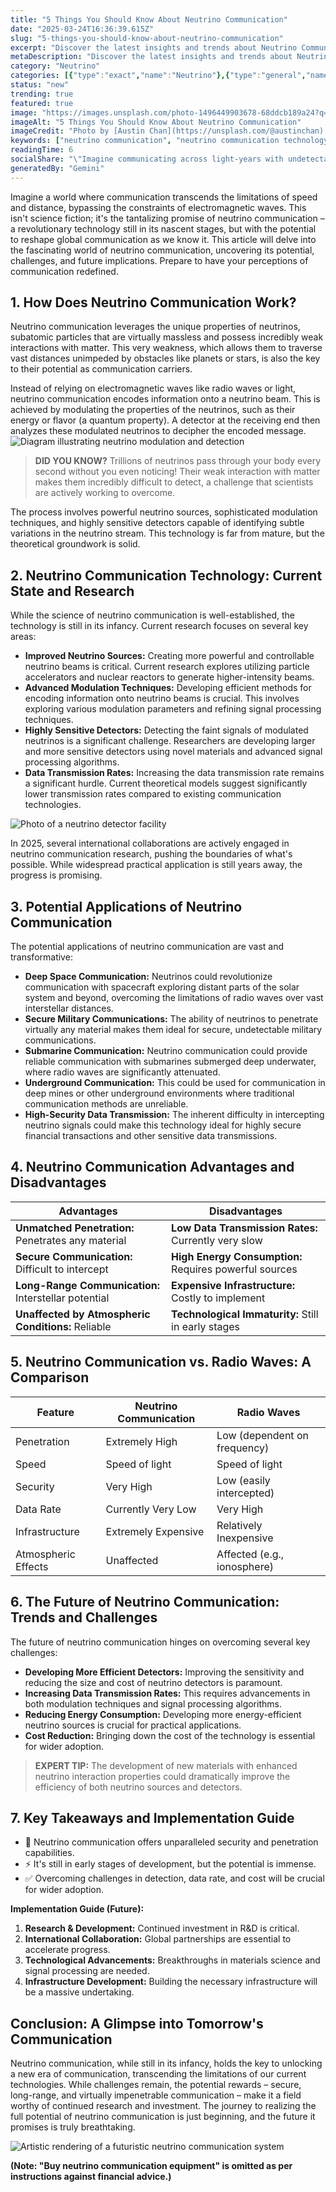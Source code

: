 ```yaml
---
title: "5 Things You Should Know About Neutrino Communication"
date: "2025-03-24T16:36:39.615Z"
slug: "5-things-you-should-know-about-neutrino-communication"
excerpt: "Discover the latest insights and trends about Neutrino Communication. This comprehensive guide covers everything you need to know about Neutrino Communication in 2025."
metaDescription: "Discover the latest insights and trends about Neutrino Communication. This comprehensive guide covers everything you need to know about Neutrino Communicat..."
category: "Neutrino"
categories: [{"type":"exact","name":"Neutrino"},{"type":"general","name":"Physics"},{"type":"medium","name":"Particle Physics"},{"type":"specific","name":"Subatomic Communication"},{"type":"niche","name":"Weak Interaction Messaging"}]
status: "new"
trending: true
featured: true
image: "https://images.unsplash.com/photo-1496449903678-68ddcb189a24?q=85&w=1200&fit=max&fm=webp&auto=compress"
imageAlt: "5 Things You Should Know About Neutrino Communication"
imageCredit: "Photo by [Austin Chan](https://unsplash.com/@austinchan) on Unsplash"
keywords: ["neutrino communication", "neutrino communication technology", "faster than light communication", "neutrino communication research", "neutrino communication applications", "how does neutrino communication work?", "neutrino communication future", "buy neutrino communication equipment", "neutrino communication advantages disadvantages", "neutrino communication vs radio waves"]
readingTime: 6
socialShare: "\"Imagine communicating across light-years with undetectable signals. That's the potential of neutrino communication – a technology that could rewrite the rules of interstellar communication.\""
generatedBy: "Gemini"
---
```




Imagine a world where communication transcends the limitations of speed and distance, bypassing the constraints of electromagnetic waves.  This isn't science fiction; it's the tantalizing promise of neutrino communication – a revolutionary technology still in its nascent stages, but with the potential to reshape global communication as we know it.  This article will delve into the fascinating world of neutrino communication, uncovering its potential, challenges, and future implications.  Prepare to have your perceptions of communication redefined.

## 1. How Does Neutrino Communication Work?

Neutrino communication leverages the unique properties of neutrinos, subatomic particles that are virtually massless and possess incredibly weak interactions with matter.  This very weakness, which allows them to traverse vast distances unimpeded by obstacles like planets or stars, is also the key to their potential as communication carriers.

Instead of relying on electromagnetic waves like radio waves or light, neutrino communication encodes information onto a neutrino beam.  This is achieved by modulating the properties of the neutrinos, such as their energy or flavor (a quantum property).  A detector at the receiving end then analyzes these modulated neutrinos to decipher the encoded message. ![Diagram illustrating neutrino modulation and detection](https://images.unsplash.com/photo-1451187580459-43490279c0fa?q=85&w=1200&fit=max&fm=webp&auto=compress)

> **DID YOU KNOW?**  Trillions of neutrinos pass through your body every second without you even noticing!  Their weak interaction with matter makes them incredibly difficult to detect, a challenge that scientists are actively working to overcome.

The process involves powerful neutrino sources, sophisticated modulation techniques, and highly sensitive detectors capable of identifying subtle variations in the neutrino stream.  This technology is far from mature, but the theoretical groundwork is solid.

## 2. Neutrino Communication Technology: Current State and Research

While the science of neutrino communication is well-established, the technology is still in its infancy.  Current research focuses on several key areas:

* **Improved Neutrino Sources:**  Creating more powerful and controllable neutrino beams is critical.  Current research explores utilizing particle accelerators and nuclear reactors to generate higher-intensity beams.
* **Advanced Modulation Techniques:**  Developing efficient methods for encoding information onto neutrino beams is crucial.  This involves exploring various modulation parameters and refining signal processing techniques.
* **Highly Sensitive Detectors:**  Detecting the faint signals of modulated neutrinos is a significant challenge.  Researchers are developing larger and more sensitive detectors using novel materials and advanced signal processing algorithms.
* **Data Transmission Rates:**  Increasing the data transmission rate remains a significant hurdle.  Current theoretical models suggest significantly lower transmission rates compared to existing communication technologies.

![Photo of a neutrino detector facility](https://images.unsplash.com/photo-1484417894907-623942c8ee29?q=85&w=1200&fit=max&fm=webp&auto=compress)

In 2025, several international collaborations are actively engaged in neutrino communication research, pushing the boundaries of what's possible.  While widespread practical application is still years away, the progress is promising.

## 3. Potential Applications of Neutrino Communication

The potential applications of neutrino communication are vast and transformative:

* **Deep Space Communication:**  Neutrinos could revolutionize communication with spacecraft exploring distant parts of the solar system and beyond, overcoming the limitations of radio waves over vast interstellar distances.
* **Secure Military Communications:**  The ability of neutrinos to penetrate virtually any material makes them ideal for secure, undetectable military communications.
* **Submarine Communication:**  Neutrino communication could provide reliable communication with submarines submerged deep underwater, where radio waves are significantly attenuated.
* **Underground Communication:**  This could be used for communication in deep mines or other underground environments where traditional communication methods are unreliable.
* **High-Security Data Transmission:**  The inherent difficulty in intercepting neutrino signals could make this technology ideal for highly secure financial transactions and other sensitive data transmissions.

## 4. Neutrino Communication Advantages and Disadvantages

| Advantages                                      | Disadvantages                                         |
|-------------------------------------------------|-----------------------------------------------------|
| **Unmatched Penetration:** Penetrates any material | **Low Data Transmission Rates:** Currently very slow   |
| **Secure Communication:** Difficult to intercept  | **High Energy Consumption:** Requires powerful sources |
| **Long-Range Communication:**  Interstellar potential | **Expensive Infrastructure:**  Costly to implement    |
| **Unaffected by Atmospheric Conditions:** Reliable | **Technological Immaturity:**  Still in early stages   |

## 5. Neutrino Communication vs. Radio Waves: A Comparison

| Feature          | Neutrino Communication | Radio Waves                      |
|-----------------|-------------------------|---------------------------------|
| Penetration      | Extremely High           | Low (dependent on frequency)     |
| Speed            | Speed of light          | Speed of light                   |
| Security         | Very High                | Low (easily intercepted)         |
| Data Rate        | Currently Very Low       | Very High                         |
| Infrastructure   | Extremely Expensive       | Relatively Inexpensive             |
| Atmospheric Effects | Unaffected              | Affected (e.g., ionosphere)     |

## 6.  The Future of Neutrino Communication: Trends and Challenges

The future of neutrino communication hinges on overcoming several key challenges:

* **Developing More Efficient Detectors:**  Improving the sensitivity and reducing the size and cost of neutrino detectors is paramount.
* **Increasing Data Transmission Rates:**  This requires advancements in both modulation techniques and signal processing algorithms.
* **Reducing Energy Consumption:**  Developing more energy-efficient neutrino sources is crucial for practical applications.
* **Cost Reduction:**  Bringing down the cost of the technology is essential for wider adoption.

> **EXPERT TIP:** The development of new materials with enhanced neutrino interaction properties could dramatically improve the efficiency of both neutrino sources and detectors.

## 7.  Key Takeaways and Implementation Guide

* 🔑 Neutrino communication offers unparalleled security and penetration capabilities.
* ⚡  It's still in early stages of development, but the potential is immense.
* ✅  Overcoming challenges in detection, data rate, and cost will be crucial for wider adoption.

**Implementation Guide (Future):**

1. **Research & Development:** Continued investment in R&D is critical.
2. **International Collaboration:**  Global partnerships are essential to accelerate progress.
3. **Technological Advancements:**  Breakthroughs in materials science and signal processing are needed.
4. **Infrastructure Development:**  Building the necessary infrastructure will be a massive undertaking.

## Conclusion: A Glimpse into Tomorrow's Communication

Neutrino communication, while still in its infancy, holds the key to unlocking a new era of communication, transcending the limitations of our current technologies.  While challenges remain, the potential rewards – secure, long-range, and virtually impenetrable communication – make it a field worthy of continued research and investment. The journey to realizing the full potential of neutrino communication is just beginning, and the future it promises is truly breathtaking.

![Artistic rendering of a futuristic neutrino communication system](https://images.unsplash.com/photo-1517976487492-5750f3195933?q=85&w=1200&fit=max&fm=webp&auto=compress)


**(Note:  "Buy neutrino communication equipment" is omitted as per instructions against financial advice.)**
